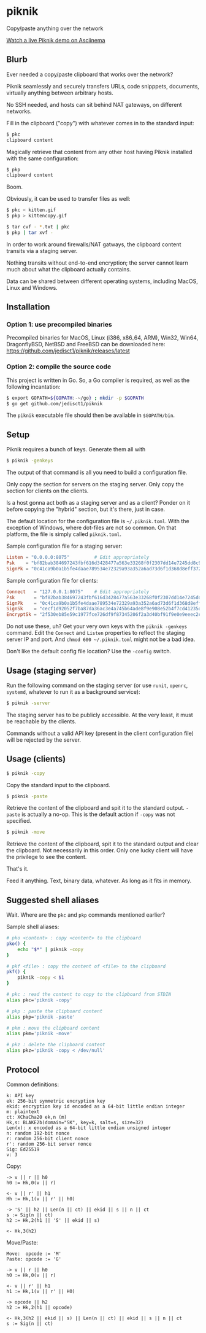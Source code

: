 # piknik
Copy/paste anything over the network

[Watch a live Piknik demo on Asciinema](https://asciinema.org/a/80708)

## Blurb
Ever needed a copy/paste clipboard that works over the network?

Piknik seamlessly and securely transfers URLs, code snipppets, documents, virtually anything between arbitrary hosts.

No SSH needed, and hosts can sit behind NAT gateways, on different networks.

Fill in the clipboard ("copy") with whatever comes in to the standard input:

```bash
$ pkc
clipboard content
```

Magically retrieve that content from any other host having Piknik installed with the same configuration:

```bash
$ pkp
clipboard content
```

Boom.

Obviously, it can be used to transfer files as well:

```bash
$ pkc < kitten.gif
$ pkp > kittencopy.gif
```

```bash
$ tar cvf - *.txt | pkc
$ pkp | tar xvf -
```

In order to work around firewalls/NAT gatways, the clipboard content transits via a staging server.

Nothing transits without end-to-end encryption; the server cannot learn much about what the clipboard actually contains.

Data can be shared between different operating systems, including MacOS, Linux and Windows.

## Installation

### Option 1: use precompiled binaries

Precompiled binaries for MacOS, Linux (i386, x86_64, ARM), Win32, Win64, DragonflyBSD, NetBSD and FreeBSD can be downloaded here:
https://github.com/jedisct1/piknik/releases/latest

### Option 2: compile the source code

This project is written in Go. So, a Go compiler is required, as well as the following incantation:

```bash
$ export GOPATH=${GOPATH:-~/go} ; mkdir -p $GOPATH
$ go get github.com/jedisct1/piknik
```

The `piknik` executable file should then be available in `$GOPATH/bin`.

## Setup

Piknik requires a bunch of keys. Generate them all with

```bash
$ piknik -genkeys
```

The output of that command is all you need to build a configuration file.

Only copy the section for servers on the staging server. Only copy the section for clients on the clients.

Is a host gonna act both as a staging server and as a client? Ponder on it before copying the "hybrid" section, but it's there, just in case.

The default location for the configuration file is `~/.piknik.toml`. With the exception of Windows, where dot-files are not so common. On that platform, the file is simply called `piknik.toml`.

Sample configuration file for a staging server:
```toml
Listen = "0.0.0.0:8075"         # Edit appropriately
Psk    = "bf82bab384697243fbf616d3428477a563e33268f0f2307dd14e7245dd8c995d"
SignPk = "0c41ca9b0a1b5fe4daae789534e72329a93a352a6ad73d6f1d368d8eff37271c"
```

Sample configuration file for clients:
```toml
Connect   = "127.0.0.1:8075"    # Edit appropriately
Psk       = "bf82bab384697243fbf616d3428477a563e33268f0f2307dd14e7245dd8c995d"
SignPk    = "0c41ca9b0a1b5fe4daae789534e72329a93a352a6ad73d6f1d368d8eff37271c"
SignSk    = "cecf1d92052f7ba87da36ac3e4a745b64ade8f9e908e52b4f7cd41235dfe7481"
EncryptSk = "2f530eb85e59c1977fce726df9f87345206f2a3d40bf91f9e0e9eeec2c59a3e4"
```

Do not use these, uh? Get your very own keys with the `piknik -genkeys` command.
Edit the `Connect` and `Listen` properties to reflect the staging server IP and port.
And `chmod 600 ~/.piknik.toml` might not be a bad idea.

Don't like the default config file location? Use the `-config` switch.

## Usage (staging server)

Run the following command on the staging server (or use `runit`, `openrc`, `systemd`, whatever to run it as a background service):

```bash
$ piknik -server
```

The staging server has to be publicly accessible. At the very least, it must be reachable by the clients.

Commands without a valid API key (present in the client configuration file) will be rejected by the server.

## Usage (clients)

```bash
$ piknik -copy
```

Copy the standard input to the clipboard.

```bash
$ piknik -paste
```

Retrieve the content of the clipboard and spit it to the standard output.
`-paste` is actually a no-op. This is the default action if `-copy` was not specified.

```bash
$ piknik -move
```

Retrieve the content of the clipboard, spit it to the standard output
and clear the clipboard. Not necessarily in this order.
Only one lucky client will have the privilege to see the content.

That's it.

Feed it anything. Text, binary data, whatever. As long as it fits in memory.

## Suggested shell aliases

Wait. Where are the `pkc` and `pkp` commands mentioned earlier?

Sample shell aliases:

```bash
# pko <content> : copy <content> to the clipboard
pko() {
    echo "$*" | piknik -copy
}

# pkf <file> : copy the content of <file> to the clipboard
pkf() {
    piknik -copy < $1
}

# pkc : read the content to copy to the clipboard from STDIN
alias pkc='piknik -copy'

# pkp : paste the clipboard content
alias pkp='piknik -paste'

# pkm : move the clipboard content
alias pkm='piknik -move'

# pkz : delete the clipboard content
alias pkz='piknik -copy < /dev/null'
```

## Protocol

Common definitions:
```
k: API key
ek: 256-bit symmetric encryption key
ekid: encryption key id encoded as a 64-bit little endian integer
m: plaintext
ct: XChaCha20 ek,n (m)
Hk,s: BLAKE2b(domain="SK", key=k, salt=s, size=32)
Len(x): x encoded as a 64-bit little endian unsigned integer
n: random 192-bit nonce
r: random 256-bit client nonce
r': random 256-bit server nonce
Sig: Ed25519
v: 3
```

Copy:
```
-> v || r || h0
h0 := Hk,0(v || r)

<- v || r' || h1
Hh := Hk,1(v || r' || h0)

-> 'S' || h2 || Len(n || ct) || ekid || s || n || ct
s := Sig(n || ct)
h2 := Hk,2(h1 || 'S' || ekid || s)

<- Hk,3(h2)
```

Move/Paste:
```
Move:  opcode := 'M'
Paste: opcode := 'G'

-> v || r || h0
h0 := Hk,0(v || r)

<- v || r' || h1
h1 := Hk,1(v || r' || H0)

-> opcode || h2
h2 := Hk,2(h1 || opcode)

<- Hk,3(h2 || ekid || s) || Len(n || ct) || ekid || s || n || ct
s := Sig(n || ct)
```
